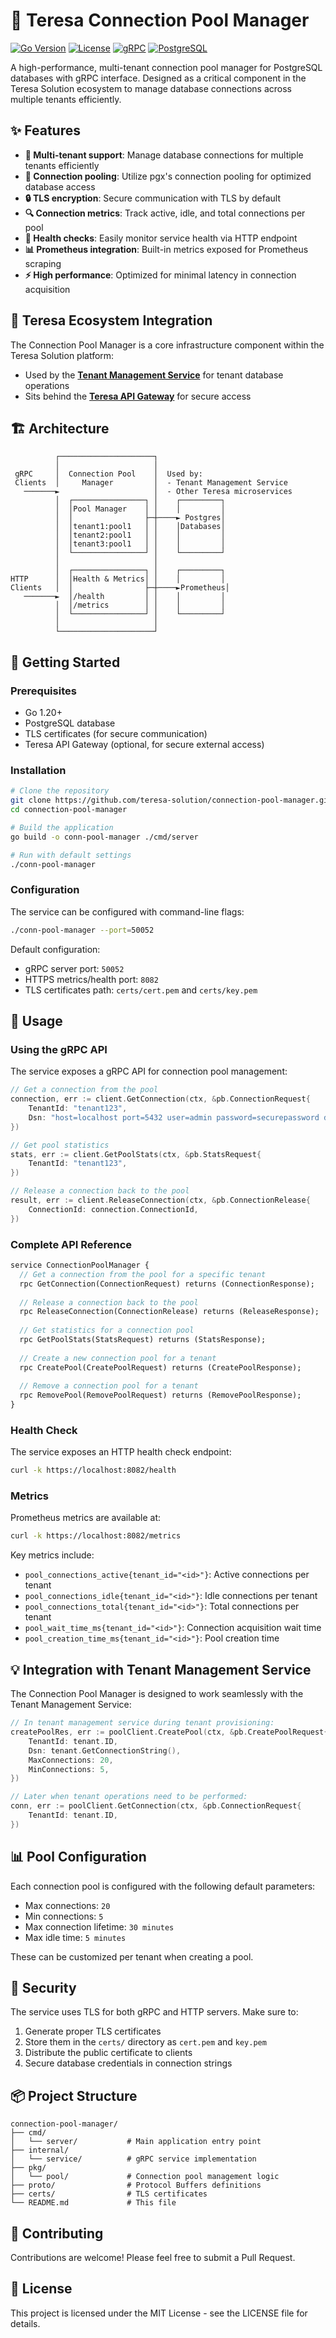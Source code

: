 # 🌊 Teresa Connection Pool Manager

[![Go Version](https://img.shields.io/badge/Go-1.20+-00ADD8?style=for-the-badge&logo=go)](https://golang.org/doc/go1.20)
[![License](https://img.shields.io/badge/License-MIT-blue.svg?style=for-the-badge)](LICENSE)
[![gRPC](https://img.shields.io/badge/gRPC-supported-brightgreen?style=for-the-badge&logo=google)](https://grpc.io/)
[![PostgreSQL](https://img.shields.io/badge/PostgreSQL-supported-blue?style=for-the-badge&logo=postgresql&logoColor=white)](https://www.postgresql.org/)

A high-performance, multi-tenant connection pool manager for PostgreSQL databases with gRPC interface. Designed as a critical component in the Teresa Solution ecosystem to manage database connections across multiple tenants efficiently.

## ✨ Features

- **🏢 Multi-tenant support**: Manage database connections for multiple tenants efficiently
- **🔄 Connection pooling**: Utilize pgx's connection pooling for optimized database access
- **🔒 TLS encryption**: Secure communication with TLS by default
- **🔍 Connection metrics**: Track active, idle, and total connections per pool
- **🏥 Health checks**: Easily monitor service health via HTTP endpoint
- **📊 Prometheus integration**: Built-in metrics exposed for Prometheus scraping
- **⚡ High performance**: Optimized for minimal latency in connection acquisition

## 🧩 Teresa Ecosystem Integration

The Connection Pool Manager is a core infrastructure component within the Teresa Solution platform:

* Used by the **[Tenant Management Service](https://github.com/teresa-solution/tenant-management-service)** for tenant database operations
* Sits behind the **[Teresa API Gateway](https://github.com/teresa-solution/api-gateway)** for secure access

## 🏗️ Architecture

```
          ┌─────────────────────┐
          │                     │
 gRPC     │  Connection Pool    │  Used by:
 Clients  │     Manager         │  - Tenant Management Service
   ───────►                     │  - Other Teresa microservices
          │  ┌────────────────┐ │    ┌─────────┐
          │  │Pool Manager    │ │    │         │
          │  │                ├─┼────► Postgres│
          │  │tenant1:pool1   │ │    │Databases│
          │  │tenant2:pool1   │ │    │         │
          │  │tenant3:pool1   │ │    │         │
          │  └────────────────┘ │    └─────────┘
          │                     │
          │  ┌────────────────┐ │    ┌─────────┐
HTTP      │  │Health & Metrics│ │    │         │
Clients   │  │                ├─┼────►Prometheus│
   ───────►  │/health         │ │    │         │
          │  │/metrics        │ │    │         │
          │  └────────────────┘ │    └─────────┘
          │                     │
          └─────────────────────┘
```

## 🚀 Getting Started

### Prerequisites

- Go 1.20+
- PostgreSQL database
- TLS certificates (for secure communication)
- Teresa API Gateway (optional, for secure external access)

### Installation

```bash
# Clone the repository
git clone https://github.com/teresa-solution/connection-pool-manager.git
cd connection-pool-manager

# Build the application
go build -o conn-pool-manager ./cmd/server

# Run with default settings
./conn-pool-manager
```

### Configuration

The service can be configured with command-line flags:

```bash
./conn-pool-manager --port=50052
```

Default configuration:
- gRPC server port: `50052`
- HTTPS metrics/health port: `8082`
- TLS certificates path: `certs/cert.pem` and `certs/key.pem`

## 🔧 Usage

### Using the gRPC API

The service exposes a gRPC API for connection pool management:

```go
// Get a connection from the pool
connection, err := client.GetConnection(ctx, &pb.ConnectionRequest{
    TenantId: "tenant123",
    Dsn: "host=localhost port=5432 user=admin password=securepassword dbname=tenant_registry",
})

// Get pool statistics
stats, err := client.GetPoolStats(ctx, &pb.StatsRequest{
    TenantId: "tenant123",
})

// Release a connection back to the pool
result, err := client.ReleaseConnection(ctx, &pb.ConnectionRelease{
    ConnectionId: connection.ConnectionId,
})
```

### Complete API Reference

```protobuf
service ConnectionPoolManager {
  // Get a connection from the pool for a specific tenant
  rpc GetConnection(ConnectionRequest) returns (ConnectionResponse);
  
  // Release a connection back to the pool
  rpc ReleaseConnection(ConnectionRelease) returns (ReleaseResponse);
  
  // Get statistics for a connection pool
  rpc GetPoolStats(StatsRequest) returns (StatsResponse);
  
  // Create a new connection pool for a tenant
  rpc CreatePool(CreatePoolRequest) returns (CreatePoolResponse);
  
  // Remove a connection pool for a tenant
  rpc RemovePool(RemovePoolRequest) returns (RemovePoolResponse);
}
```

### Health Check

The service exposes an HTTP health check endpoint:

```bash
curl -k https://localhost:8082/health
```

### Metrics

Prometheus metrics are available at:

```bash
curl -k https://localhost:8082/metrics
```

Key metrics include:
- `pool_connections_active{tenant_id="<id>"}`: Active connections per tenant
- `pool_connections_idle{tenant_id="<id>"}`: Idle connections per tenant  
- `pool_connections_total{tenant_id="<id>"}`: Total connections per tenant
- `pool_wait_time_ms{tenant_id="<id>"}`: Connection acquisition wait time
- `pool_creation_time_ms{tenant_id="<id>"}`: Pool creation time

## 💡 Integration with Tenant Management Service

The Connection Pool Manager is designed to work seamlessly with the Tenant Management Service:

```go
// In tenant management service during tenant provisioning:
createPoolRes, err := poolClient.CreatePool(ctx, &pb.CreatePoolRequest{
    TenantId: tenant.ID,
    Dsn: tenant.GetConnectionString(),
    MaxConnections: 20,
    MinConnections: 5,
})

// Later when tenant operations need to be performed:
conn, err := poolClient.GetConnection(ctx, &pb.ConnectionRequest{
    TenantId: tenant.ID,
})
```

## 📊 Pool Configuration

Each connection pool is configured with the following default parameters:

- Max connections: `20`
- Min connections: `5`
- Max connection lifetime: `30 minutes`
- Max idle time: `5 minutes`

These can be customized per tenant when creating a pool.

## 🔐 Security

The service uses TLS for both gRPC and HTTP servers. Make sure to:

1. Generate proper TLS certificates
2. Store them in the `certs/` directory as `cert.pem` and `key.pem`
3. Distribute the public certificate to clients
4. Secure database credentials in connection strings

## 📦 Project Structure

```
connection-pool-manager/
├── cmd/
│   └── server/           # Main application entry point
├── internal/
│   └── service/          # gRPC service implementation
├── pkg/
│   └── pool/             # Connection pool management logic
├── proto/                # Protocol Buffers definitions
├── certs/                # TLS certificates
└── README.md             # This file
```

## 🤝 Contributing

Contributions are welcome! Please feel free to submit a Pull Request.

## 📄 License

This project is licensed under the MIT License - see the LICENSE file for details.
